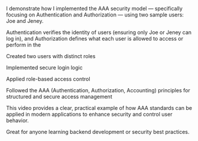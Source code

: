 I demonstrate how I implemented the AAA security model — specifically focusing on Authentication and Authorization — using two sample users: Joe and Jeney.



 Authentication verifies the identity of users (ensuring only Joe or Jeney can log in), and Authorization defines what each user is allowed to access or perform in the 



 Created two users with distinct roles

 Implemented secure login logic

 Applied role-based access control

 Followed the AAA (Authentication, Authorization, Accounting) principles for structured and secure access management



This video provides a clear, practical example of how AAA standards can be applied in modern applications to enhance security and control user behavior.



 Great for anyone learning backend development or security best practices.
